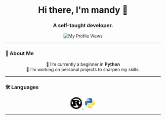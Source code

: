 <div align="center">
  <h1>Hi there, I'm mandy 👋</h1>
  <h3>A self-taught developer.</h3>
  
  <p align="center">
    <img src="https://komarev.com/ghpvc/?username=mandybitch&label=Profile+Views&color=0e75b6&style=flat-square" alt="My Profile Views"/>
  </p>
</div>

---

### 🚀 About Me

<div align="center">
  <p>
    🌱 I’m currently a beginner in <strong>Python</strong>
    <br> 
    🔭 I’m working on personal projects to sharpen my skills.
  </p>
</div>

---

### 🛠️ Languages

<p align="center">
  <a href="https://www.rust-lang.org" target="_blank" rel="noreferrer">
    <img src="https://raw.githubusercontent.com/devicons/devicon/master/icons/rust/rust-original.svg" alt="Rust" width="40" height="40"/>
  </a>
  <a href="https://www.python.org" target="_blank" rel="noreferrer">
    <img src="https://raw.githubusercontent.com/devicons/devicon/master/icons/python/python-original.svg" alt="Python" width="40" height="40"/>
  </a>
</p>

---

